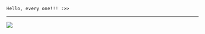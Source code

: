 ```
Hello, every one!!! :>>
```
---
[![](https://visitcount.itsvg.in/api?id=skatwoh&icon=7&color=10)](https://visitcount.itsvg.in)
<img src="https://substackcdn.com/image/fetch/w_1456,c_limit,f_webp,q_auto:good,fl_lossy/https%3A%2F%2Fsubstack-post-media.s3.amazonaws.com%2Fpublic%2Fimages%2Fd18e5226-8335-4455-909d-5a6ef98747a6_1280x1664.gif" alt=""/>
